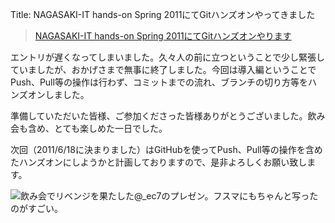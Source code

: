 Title: NAGASAKI-IT hands-on Spring 2011にてGitハンズオンやってきました

> [NAGASAKI-IT hands-on Spring 2011にてGitハンズオンやります](http://blog.dataich.com/2011/05/02/git-handson-at-nagasaki-it-hands-on-spring-2011/ "NAGASAKI-IT hands-on Spring 2011にてGitハンズオンやります")

エントリが遅くなってしまいました。久々人の前に立つということで少し緊張していましたが、おかげさまで無事に終了しました。今回は導入編ということでPush、Pull等の操作は行わず、コミットまでの流れ、ブランチの切り方等をハンズオンしました。

準備していただいた皆様、ご参加くださった皆様ありがとうございました。飲み会も含め、とても楽しめた一日でした。

次回（2011/6/18に決まりました）はGitHubを使ってPush、Pull等の操作を含めたハンズオンにしようかと計画しておりますので、是非よろしくお願い致します。

![飲み会でリベンジを果たした@_ec7のプレゼン。フスマにもちゃんと写ったのがすごい。](http://dl.dropbox.com/u/126064/blog.dataich.com.images/写真-2011-05-21-19-22-31.jpg "飲み会でリベンジを果たした@_ec7のプレゼン。フスマにもちゃんと写ったのがすごい。") 